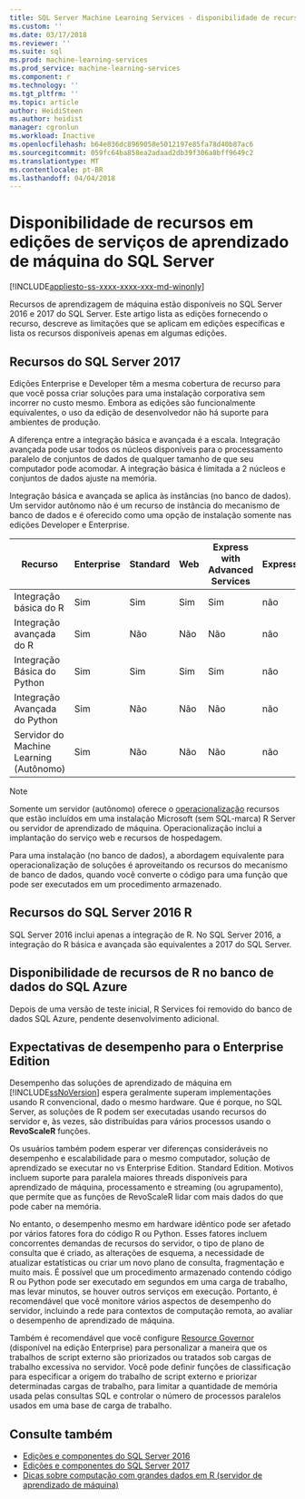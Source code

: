 ```yaml
---
title: SQL Server Machine Learning Services - disponibilidade de recursos entre edições | Microsoft Docs
ms.custom: ''
ms.date: 03/17/2018
ms.reviewer: ''
ms.suite: sql
ms.prod: machine-learning-services
ms.prod_service: machine-learning-services
ms.component: r
ms.technology: ''
ms.tgt_pltfrm: ''
ms.topic: article
author: HeidiSteen
ms.author: heidist
manager: cgronlun
ms.workload: Inactive
ms.openlocfilehash: b64e836dc8969058e5012197e85fa78d40b87ac6
ms.sourcegitcommit: 059fc64ba858ea2adaad2db39f306a8bff9649c2
ms.translationtype: MT
ms.contentlocale: pt-BR
ms.lasthandoff: 04/04/2018
---
```

# <a name="feature-availability-across-editions-of-sql-server-machine-learning-services"></a>Disponibilidade de recursos em edições de serviços de aprendizado de máquina do SQL Server
[!INCLUDE[appliesto-ss-xxxx-xxxx-xxx-md-winonly](../../includes/appliesto-ss-xxxx-xxxx-xxx-md-winonly.md)]
 
 Recursos de aprendizagem de máquina estão disponíveis no SQL Server 2016 e 2017 do SQL Server. Este artigo lista as edições fornecendo o recurso, descreve as limitações que se aplicam em edições específicas e lista os recursos disponíveis apenas em algumas edições.


## <a name="sql-server-2017-features"></a>Recursos do SQL Server 2017

Edições Enterprise e Developer têm a mesma cobertura de recurso para que você possa criar soluções para uma instalação corporativa sem incorrer no custo mesmo. Embora as edições são funcionalmente equivalentes, o uso da edição de desenvolvedor não há suporte para ambientes de produção.

A diferença entre a integração básica e avançada é a escala. Integração avançada pode usar todos os núcleos disponíveis para o processamento paralelo de conjuntos de dados de qualquer tamanho de que seu computador pode acomodar. A integração básica é limitada a 2 núcleos e conjuntos de dados ajuste na memória. 

Integração básica e avançada se aplica às instâncias (no banco de dados). Um servidor autônomo não é um recurso de instância do mecanismo de banco de dados e é oferecido como uma opção de instalação somente nas edições Developer e Enterprise.

|Recurso|Enterprise|Standard|Web|Express with Advanced Services|Express 
|-------------|----------------|--------------|---------|------------------------------------|------------------------|  
|Integração básica do R|Sim|Sim|Sim|Sim|não|   
|Integração avançada do R|Sim|Não|Não|Não|não| 
|Integração Básica do Python|Sim|Sim|Sim|Sim|não|
|Integração Avançada do Python|Sim|Não|Não|Não|não| 
|Servidor do Machine Learning (Autônomo)|Sim|Não|Não|Não|não|   

 > [!NOTE]
 > Somente um servidor (autônomo) oferece o [operacionalização](https://docs.microsoft.com/machine-learning-server/what-is-operationalization) recursos que estão incluídos em uma instalação Microsoft (sem SQL-marca) R Server ou servidor de aprendizado de máquina. Operacionalização inclui a implantação do serviço web e recursos de hospedagem.
>
> Para uma instalação (no banco de dados), a abordagem equivalente para operacionalização de soluções é aproveitando os recursos do mecanismo de banco de dados, quando você converte o código para uma função que pode ser executados em um procedimento armazenado.


## <a name="sql-server-2016-r-features"></a>Recursos do SQL Server 2016 R

SQL Server 2016 inclui apenas a integração de R. No SQL Server 2016, a integração do R básica e avançada são equivalentes a 2017 do SQL Server.

## <a name="r-feature-availability-in-azure-sql-database"></a>Disponibilidade de recursos de R no banco de dados do SQL Azure
  
Depois de uma versão de teste inicial, R Services foi removido do banco de dados SQL Azure, pendente desenvolvimento adicional. 

## <a name="performance-expectations-for-enterprise-edition"></a>Expectativas de desempenho para o Enterprise Edition

Desempenho das soluções de aprendizado de máquina em [!INCLUDE[ssNoVersion](../../includes/ssnoversion-md.md)] espera geralmente superam implementações usando R convencional, dado o mesmo hardware. Que é porque, no SQL Server, as soluções de R podem ser executadas usando recursos do servidor e, às vezes, são distribuídas para vários processos usando o **RevoScaleR** funções. 

Os usuários também podem esperar ver diferenças consideráveis no desempenho e escalabilidade para o mesmo computador, solução de aprendizado se executar no vs Enterprise Edition. Standard Edition. Motivos incluem suporte para paralela maiores threads disponíveis para aprendizado de máquina, processamento e streaming (ou agrupamento), que permite que as funções de RevoScaleR lidar com mais dados do que pode caber na memória. 

No entanto, o desempenho mesmo em hardware idêntico pode ser afetado por vários fatores fora do código R ou Python. Esses fatores incluem concorrentes demandas de recursos do servidor, o tipo de plano de consulta que é criado, as alterações de esquema, a necessidade de atualizar estatísticas ou criar um novo plano de consulta, fragmentação e muito mais. É possível que um procedimento armazenado contendo código R ou Python pode ser executado em segundos em uma carga de trabalho, mas levar minutos, se houver outros serviços em execução.  Portanto, é recomendável que você monitore vários aspectos de desempenho do servidor, incluindo a rede para contextos de computação remota, ao avaliar o desempenho de aprendizado de máquina.

Também é recomendável que você configure [Resource Governor](../../relational-databases/resource-governor/resource-governor.md) (disponível na edição Enterprise) para personalizar a maneira que os trabalhos de script externo são priorizados ou tratados sob cargas de trabalho excessiva no servidor. Você pode definir funções de classificação para especificar a origem do trabalho de script externo e priorizar determinadas cargas de trabalho, para limitar a quantidade de memória usada pelas consultas SQL e controlar o número de processos paralelos usados em uma base de carga de trabalho.

## <a name="see-also"></a>Consulte também

+ [Edições e componentes do SQL Server 2016](../../sql-server/editions-and-components-of-sql-server-2016.md)
+ [Edições e componentes do SQL Server 2017](../../sql-server/editions-and-components-of-sql-server-2017.md)
+ [Dicas sobre computação com grandes dados em R (servidor de aprendizado de máquina)](https://docs.microsoft.com/machine-learning-server/r/tutorial-large-data-tips)
